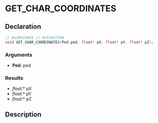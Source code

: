 # GET_CHAR_COORDINATES

## Declaration
```cpp
// 0x2B5C06E6 // 0x51457269
void GET_CHAR_COORDINATES(Ped ped, float* pX, float* pY, float* pZ);
```

### Arguments
- **Ped:** ped

### Results
- **float*:** pX
- **float*:** pY
- **float*:** pZ

## Description
